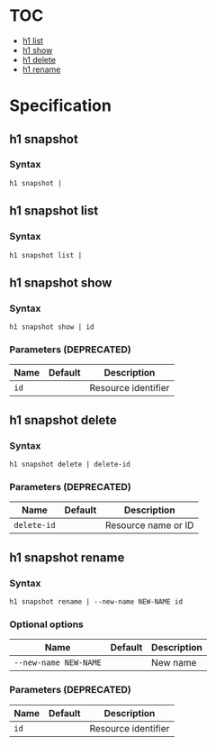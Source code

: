 # TOC

* [h1 list](#h1-list)
* [h1 show](#h1-show)
* [h1 delete](#h1-delete)
* [h1 rename](#h1-rename)


# Specification

## h1 snapshot

### Syntax

```h1 snapshot | ```

## h1 snapshot list

### Syntax

```h1 snapshot list | ```

## h1 snapshot show

### Syntax

```h1 snapshot show | id```

### Parameters (DEPRECATED)

| Name | Default | Description | 
| ---- | ------- | ----------- |
| ```id``` |  | Resource identifier |

## h1 snapshot delete

### Syntax

```h1 snapshot delete | delete-id```

### Parameters (DEPRECATED)

| Name | Default | Description | 
| ---- | ------- | ----------- |
| ```delete-id``` |  | Resource name or ID |

## h1 snapshot rename

### Syntax

```h1 snapshot rename | --new-name NEW-NAME id```

### Optional options

| Name | Default | Description | 
| ---- | ------- | ----------- |
| ```--new-name NEW-NAME``` |  | New name |

### Parameters (DEPRECATED)

| Name | Default | Description | 
| ---- | ------- | ----------- |
| ```id``` |  | Resource identifier |

